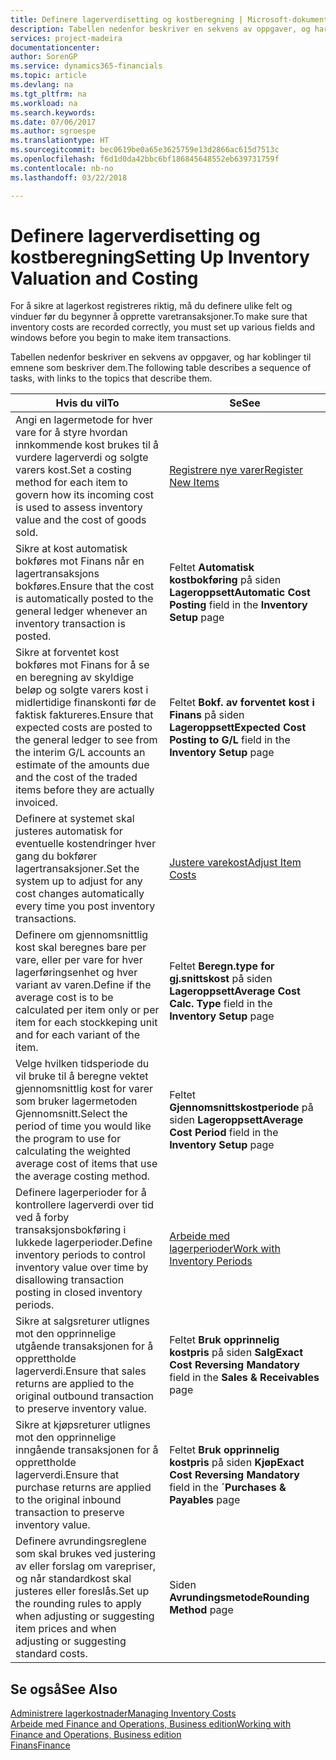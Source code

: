 ```yaml
---
title: Definere lagerverdisetting og kostberegning | Microsoft-dokumentasjon
description: Tabellen nedenfor beskriver en sekvens av oppgaver, og har koblinger til emnene som beskriver dem.
services: project-madeira
documentationcenter: 
author: SorenGP
ms.service: dynamics365-financials
ms.topic: article
ms.devlang: na
ms.tgt_pltfrm: na
ms.workload: na
ms.search.keywords: 
ms.date: 07/06/2017
ms.author: sgroespe
ms.translationtype: HT
ms.sourcegitcommit: bec0619be0a65e3625759e13d2866ac615d7513c
ms.openlocfilehash: f6d1d0da42bbc6bf186845648552eb639731759f
ms.contentlocale: nb-no
ms.lasthandoff: 03/22/2018

---
```

# <a name="setting-up-inventory-valuation-and-costing"></a><span data-ttu-id="1a600-103">Definere lagerverdisetting og kostberegning</span><span class="sxs-lookup"><span data-stu-id="1a600-103">Setting Up Inventory Valuation and Costing</span></span>
<span data-ttu-id="1a600-104">For å sikre at lagerkost registreres riktig, må du definere ulike felt og vinduer før du begynner å opprette varetransaksjoner.</span><span class="sxs-lookup"><span data-stu-id="1a600-104">To make sure that inventory costs are recorded correctly, you must set up various fields and windows before you begin to make item transactions.</span></span>

<span data-ttu-id="1a600-105">Tabellen nedenfor beskriver en sekvens av oppgaver, og har koblinger til emnene som beskriver dem.</span><span class="sxs-lookup"><span data-stu-id="1a600-105">The following table describes a sequence of tasks, with links to the topics that describe them.</span></span>

|<span data-ttu-id="1a600-106">**Hvis du vil**</span><span class="sxs-lookup"><span data-stu-id="1a600-106">**To**</span></span>|<span data-ttu-id="1a600-107">**Se**</span><span class="sxs-lookup"><span data-stu-id="1a600-107">**See**</span></span>|  
|------------|-------------|  
|<span data-ttu-id="1a600-108">Angi en lagermetode for hver vare for å styre hvordan innkommende kost brukes til å vurdere lagerverdi og solgte varers kost.</span><span class="sxs-lookup"><span data-stu-id="1a600-108">Set a costing method for each item to govern how its incoming cost is used to assess inventory value and the cost of goods sold.</span></span>|[<span data-ttu-id="1a600-109">Registrere nye varer</span><span class="sxs-lookup"><span data-stu-id="1a600-109">Register New Items</span></span>](inventory-how-register-new-items.md)|  
|<span data-ttu-id="1a600-110">Sikre at kost automatisk bokføres mot Finans når en lagertransaksjons bokføres.</span><span class="sxs-lookup"><span data-stu-id="1a600-110">Ensure that the cost is automatically posted to the general ledger whenever an inventory transaction is posted.</span></span>|<span data-ttu-id="1a600-111">Feltet **Automatisk kostbokføring** på siden **Lageroppsett**</span><span class="sxs-lookup"><span data-stu-id="1a600-111">**Automatic Cost Posting** field in the **Inventory Setup** page</span></span>|  
|<span data-ttu-id="1a600-112">Sikre at forventet kost bokføres mot Finans for å se en beregning av skyldige beløp og solgte varers kost i midlertidige finanskonti før de faktisk faktureres.</span><span class="sxs-lookup"><span data-stu-id="1a600-112">Ensure that expected costs are posted to the general ledger to see from the interim G/L accounts an estimate of the amounts due and the cost of the traded items before they are actually invoiced.</span></span>|<span data-ttu-id="1a600-113">Feltet **Bokf. av forventet kost i Finans** på siden **Lageroppsett**</span><span class="sxs-lookup"><span data-stu-id="1a600-113">**Expected Cost Posting to G/L** field in the **Inventory Setup** page</span></span>|  
|<span data-ttu-id="1a600-114">Definere at systemet skal justeres automatisk for eventuelle kostendringer hver gang du bokfører lagertransaksjoner.</span><span class="sxs-lookup"><span data-stu-id="1a600-114">Set the system up to adjust for any cost changes automatically every time you post inventory transactions.</span></span>|[<span data-ttu-id="1a600-115">Justere varekost</span><span class="sxs-lookup"><span data-stu-id="1a600-115">Adjust Item Costs</span></span>](inventory-how-adjust-item-costs.md)|  
|<span data-ttu-id="1a600-116">Definere om gjennomsnittlig kost skal beregnes bare per vare, eller per vare for hver lagerføringsenhet og hver variant av varen.</span><span class="sxs-lookup"><span data-stu-id="1a600-116">Define if the average cost is to be calculated per item only or per item for each stockkeping unit and for each variant of the item.</span></span>|<span data-ttu-id="1a600-117">Feltet **Beregn.type for gj.snittskost** på siden **Lageroppsett**</span><span class="sxs-lookup"><span data-stu-id="1a600-117">**Average Cost Calc. Type** field in the **Inventory Setup** page</span></span>|  
|<span data-ttu-id="1a600-118">Velge hvilken tidsperiode du vil bruke til å beregne vektet gjennomsnittlig kost for varer som bruker lagermetoden Gjennomsnitt.</span><span class="sxs-lookup"><span data-stu-id="1a600-118">Select the period of time you would like the program to use for calculating the weighted average cost of items that use the average costing method.</span></span>|<span data-ttu-id="1a600-119">Feltet **Gjennomsnittskostperiode** på siden **Lageroppsett**</span><span class="sxs-lookup"><span data-stu-id="1a600-119">**Average Cost Period** field in the **Inventory Setup** page</span></span>|  
|<span data-ttu-id="1a600-120">Definere lagerperioder for å kontrollere lagerverdi over tid ved å forby transaksjonsbokføring i lukkede lagerperioder.</span><span class="sxs-lookup"><span data-stu-id="1a600-120">Define inventory periods to control inventory value over time by disallowing transaction posting in closed inventory periods.</span></span>|[<span data-ttu-id="1a600-121">Arbeide med lagerperioder</span><span class="sxs-lookup"><span data-stu-id="1a600-121">Work with Inventory Periods</span></span>](finance-how-to-work-with-inventory-periods.md)|  
|<span data-ttu-id="1a600-122">Sikre at salgsreturer utlignes mot den opprinnelige utgående transaksjonen for å opprettholde lagerverdi.</span><span class="sxs-lookup"><span data-stu-id="1a600-122">Ensure that sales returns are applied to the original outbound transaction to preserve inventory value.</span></span>|<span data-ttu-id="1a600-123">Feltet **Bruk opprinnelig kostpris** på siden **Salg**</span><span class="sxs-lookup"><span data-stu-id="1a600-123">**Exact Cost Reversing Mandatory** field in the **Sales & Receivables** page</span></span>|  
|<span data-ttu-id="1a600-124">Sikre at kjøpsreturer utlignes mot den opprinnelige inngående transaksjonen for å opprettholde lagerverdi.</span><span class="sxs-lookup"><span data-stu-id="1a600-124">Ensure that purchase returns are applied to the original inbound transaction to preserve inventory value.</span></span>|<span data-ttu-id="1a600-125">Feltet **Bruk opprinnelig kostpris** på siden **Kjøp**</span><span class="sxs-lookup"><span data-stu-id="1a600-125">**Exact Cost Reversing Mandatory** field in the **´Purchases & Payables** page</span></span>|
|<span data-ttu-id="1a600-126">Definere avrundingsreglene som skal brukes ved justering av eller forslag om varepriser, og når standardkost skal justeres eller foreslås.</span><span class="sxs-lookup"><span data-stu-id="1a600-126">Set up the rounding rules to apply when adjusting or suggesting item prices and when adjusting or suggesting standard costs.</span></span>|<span data-ttu-id="1a600-127">Siden **Avrundingsmetode**</span><span class="sxs-lookup"><span data-stu-id="1a600-127">**Rounding Method** page</span></span>|  

## <a name="see-also"></a><span data-ttu-id="1a600-128">Se også</span><span class="sxs-lookup"><span data-stu-id="1a600-128">See Also</span></span>  
[<span data-ttu-id="1a600-129">Administrere lagerkostnader</span><span class="sxs-lookup"><span data-stu-id="1a600-129">Managing Inventory Costs</span></span>](finance-manage-inventory-costs.md)  
[<span data-ttu-id="1a600-130">Arbeide med Finance and Operations, Business edition</span><span class="sxs-lookup"><span data-stu-id="1a600-130">Working with Finance and Operations, Business edition</span></span>](ui-work-product.md)  
[<span data-ttu-id="1a600-131">Finans</span><span class="sxs-lookup"><span data-stu-id="1a600-131">Finance</span></span>](finance.md)  

